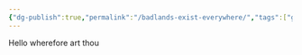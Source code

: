 ```yaml
---
{"dg-publish":true,"permalink":"/badlands-exist-everywhere/","tags":["gardenEntry"]}
---
```


Hello wherefore art thou
